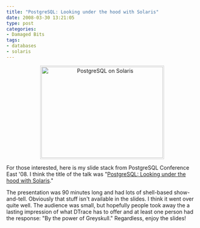 ```yaml
---
title: "PostgreSQL: Looking under the hood with Solaris"
date: 2008-03-30 13:21:05
type: post
categories:
- Damaged Bits
tags:
- databases
- solaris
---
```


<p style="text-align: center"><a href="http://lethargy.org/~jesus/misc/PostgreSQLonSolaris.pdf" border="0"><img src="http://lethargy.org/~jesus/misc/PostgreSQLonSolaris.title.png" height="240" width="320" alt="PostgreSQL on Solaris" style="padding: 2px; border: 1px solid #ccc;"></a></p>  <p>For those interested, here is my slide stack from PostgreSQL Conference East '08.  I think the title of the talk was "<a href="http://lethargy.org/~jesus/misc/PostgreSQLonSolaris.pdf">PostgreSQL: Looking under the hood with Solaris</a>."</p>  <p>The presentation was 90 minutes long and had lots of shell-based show-and-tell.  Obviously that stuff isn't available in the slides.  I think it went over quite well.  The audience was small, but hopefully people took away the a lasting impression of what DTrace has to offer and at least one person had the response: "By the power of Greyskull."  Regardless, enjoy the slides!</p>
